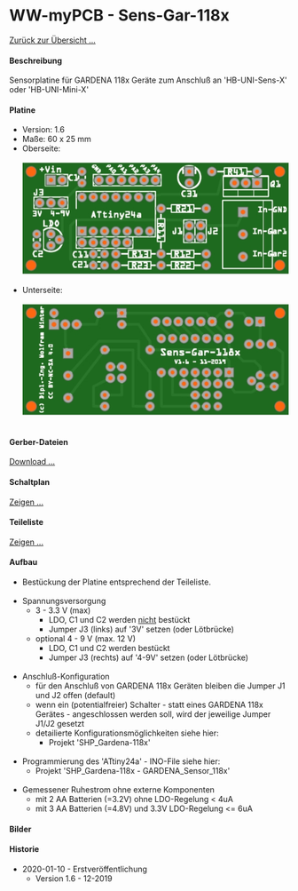 # WW-myPCB - Sens-Gar-118x

[Zurück zur Übersicht ...](../README.md)

#### Beschreibung

Sensorplatine für GARDENA 118x Geräte zum Anschluß an 'HB-UNI-Sens-X' oder 'HB-UNI-Mini-X'

#### Platine
- Version: 1.6
- Maße: 60 x 25 mm
- Oberseite:
  <br><br>
![WW-myPCB - Sens-Gar-118x - Top](./img/PCB_Sens-Gar-118x_1.6_Top.jpg "Sens-Gar-118x - Top")
<br><br>
- Unterseite:
  <br><br>
![WW-myPCB - Sens-Gar-118x - Bottom](./img/PCB_Sens-Gar-118x_1.6_Bottom.jpg "Sens-Gar-118x - Bottom")
<br><br>

#### Gerber-Dateien
[Download ...](./bin/Gerber_Sens-Gar-118x_1.6.zip)

#### Schaltplan
[Zeigen ...](./bin/Sens-Gar-118x_1.6.pdf)

#### Teileliste
[Zeigen ...](./bin/Sens-Gar-118x_1.6_Teileliste.txt)

#### Aufbau
- Bestückung der Platine entsprechend der Teileliste.
<br><br>
- Spannungsversorgung
  - 3 - 3.3 V (max)
    - LDO, C1 und C2 werden <u>nicht</u> bestückt
    - Jumper J3 (links) auf '3V' setzen (oder Lötbrücke)
  - optional 4 - 9 V (max. 12 V)
    - LDO, C1 und C2 werden bestückt
    - Jumper J3 (rechts) auf '4-9V' setzen (oder Lötbrücke)
<br><br>
- Anschluß-Konfiguration
  - für den Anschluß von GARDENA 118x Geräten bleiben die Jumper J1 und J2 offen (default)
  - wenn ein (potentialfreier) Schalter - statt eines GARDENA 118x Gerätes - angeschlossen werden soll, wird der jeweilige Jumper J1/J2 gesetzt
  - detailierte Konfigurationsmöglichkeiten siehe hier:
    - Projekt 'SHP_Gardena-118x'
<br><br>
- Programmierung des 'ATtiny24a' - INO-File siehe hier:
  - Projekt 'SHP_Gardena-118x - GARDENA_Sensor_118x'
<br><br>
- Gemessener Ruhestrom ohne externe Komponenten
  - mit 2 AA Batterien (=3.2V) ohne LDO-Regelung < 4uA
  - mit 3 AA Batterien (=4.8V) und 3.3V LDO-Regelung <= 6uA

#### Bilder

#### Historie
- 2020-01-10 - Erstveröffentlichung
  - Version 1.6 - 12-2019
